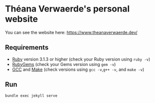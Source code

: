 # Théana Verwaerde's personal website

You can see the website here: <https://www.theanaverwaerde.dev/>

## Requirements

- [Ruby](https://www.ruby-lang.org/en/downloads/) version 3.1.3 or higher (check your Ruby version using `ruby -v`)
- [RubyGems](https://rubygems.org/pages/download) (check your Gems version using `gem -v`)
- [GCC](https://gcc.gnu.org/install/) and [Make](https://www.gnu.org/software/make/) (check versions using `gcc -v`,`g++ -v`, and `make -v`)

## Run

```bash
bundle exec jekyll serve
```
